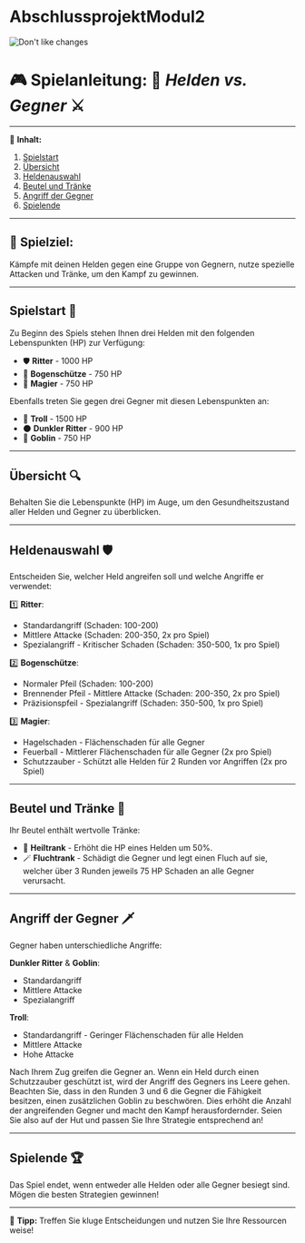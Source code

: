 # AbschlussprojektModul2
![Don't like changes]([https://tenor.com/6fte.gif](https://tenor.com/de/view/idontlikechange-idontlikeitwhenthingschange-jonahhill-russellbrand-gif-5141411))

# 🎮 **Spielanleitung:** 🏹 *Helden vs. Gegner* ⚔️

---

📜 **Inhalt:**
1. [Spielstart](#spielstart-)
2. [Übersicht](#übersicht-)
3. [Heldenauswahl](#heldenauswahl-)
4. [Beutel und Tränke](#beutel-und-tränke-)
5. [Angriff der Gegner](#angriff-der-gegner-)
6. [Spielende](#spielende-)

---

## 🎯 **Spielziel:**
Kämpfe mit deinen Helden gegen eine Gruppe von Gegnern, nutze spezielle Attacken und Tränke, um den Kampf zu gewinnen.

---

## Spielstart 🏁
Zu Beginn des Spiels stehen Ihnen drei Helden mit den folgenden Lebenspunkten (HP) zur Verfügung:
- 🛡️ **Ritter** - 1000 HP
- 🏹 **Bogenschütze** - 750 HP
- 🧙 **Magier** - 750 HP

Ebenfalls treten Sie gegen drei Gegner mit diesen Lebenspunkten an:
- 🧟 **Troll** - 1500 HP
- 🌑 **Dunkler Ritter** - 900 HP
- 🧝 **Goblin** - 750 HP

---

## Übersicht 🔍
Behalten Sie die Lebenspunkte (HP) im Auge, um den Gesundheitszustand aller Helden und Gegner zu überblicken.

---

## Heldenauswahl 🛡️
Entscheiden Sie, welcher Held angreifen soll und welche Angriffe er verwendet:

1️⃣ **Ritter**:
   - Standardangriff (Schaden: 100-200)
   - Mittlere Attacke (Schaden: 200-350, 2x pro Spiel)
   - Spezialangriff - Kritischer Schaden (Schaden: 350-500, 1x pro Spiel)

2️⃣ **Bogenschütze**:
   - Normaler Pfeil (Schaden: 100-200)
   - Brennender Pfeil - Mittlere Attacke (Schaden: 200-350, 2x pro Spiel)
   - Präzisionspfeil - Spezialangriff (Schaden: 350-500, 1x pro Spiel)

3️⃣ **Magier**:
   - Hagelschaden - Flächenschaden für alle Gegner
   - Feuerball - Mittlerer Flächenschaden für alle Gegner (2x pro Spiel)
   - Schutzzauber - Schützt alle Helden für 2 Runden vor Angriffen (2x pro Spiel)
---

## Beutel und Tränke 🎒
Ihr Beutel enthält wertvolle Tränke:

- 💚 **Heiltrank** - Erhöht die HP eines Helden um 50%.
- 🪄 **Fluchtrank** - Schädigt die Gegner und legt einen Fluch auf sie, welcher über 3 Runden jeweils 75 HP Schaden an alle Gegner verursacht.

---

## Angriff der Gegner 🗡️
Gegner haben unterschiedliche Angriffe:

**Dunkler Ritter** & **Goblin**:
   - Standardangriff
   - Mittlere Attacke
   - Spezialangriff

**Troll**:
   - Standardangriff - Geringer Flächenschaden für alle Helden
   - Mittlere Attacke
   - Hohe Attacke

Nach Ihrem Zug greifen die Gegner an. Wenn ein Held durch einen Schutzzauber geschützt ist, wird der Angriff des Gegners ins Leere gehen. Beachten Sie, dass in den Runden 3 und 6 die Gegner die Fähigkeit besitzen, einen zusätzlichen Goblin zu beschwören. Dies erhöht die Anzahl der angreifenden Gegner und macht den Kampf herausfordernder. Seien Sie also auf der Hut und passen Sie Ihre Strategie entsprechend an!

---

## Spielende 🏆
Das Spiel endet, wenn entweder alle Helden oder alle Gegner besiegt sind. Mögen die besten Strategien gewinnen!

---

🌟 **Tipp:** Treffen Sie kluge Entscheidungen und nutzen Sie Ihre Ressourcen weise!
